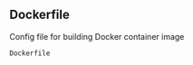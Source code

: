 Dockerfile
----------
Config file for building Docker container image

```match
Dockerfile
```

[icon]: fa://fa-archive/#3393ff
